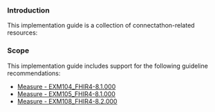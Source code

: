 ### Introduction

This implementation guide is a collection of connectathon-related resources:

### Scope

This implementation guide includes support for the following guideline recommendations:
* [Measure - EXM104_FHIR4-8.1.000](EXM104_FHIR4_8.1.000.html)
* [Measure - EXM105_FHIR4-8.1.000](EXM105_FHIR4_8.1.000.html)
* [Measure - EXM108_FHIR4-8.2.000](EXM108_FHIR4_8.2.000.html)
